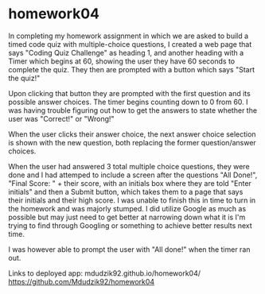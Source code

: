 # homework04

In completing my homework assignment in which we are asked to build a timed code quiz with multiple-choice questions, I created a web page that says "Coding Quiz Challenge" as heading 1, and another heading with a Timer which begins at 60, showing the user they have 60 seconds to complete the quiz. They then are prompted with a button which says "Start the quiz!"

Upon clicking that button they are prompted with the first question and its possible answer choices. The timer begins counting down to 0 from 60. I was having trouble figuring out how to get the answers to state whether the user was "Correct!" or "Wrong!"

When the user clicks their answer choice, the next answer choice selection is shown with the new question, both replacing the former question/answer choices. 

When the user had answered 3 total multiple choice questions, they were done and I had attemped to include a screen after the questions "All Done!", "Final Score: " + their score, with an initials box where they are told "Enter initials" and then a Submit button, which takes them to a page that says their initials and their high score. I was unable to finish this in time to turn in the homework and was majorly stumped. I did utilize Google as much as possible but may just need to get better at narrowing down what it is I'm trying to find through Googling or something to achieve better results next time. 

I was however able to prompt the user with "All done!" when the timer ran out. 

Links to deployed app:
mdudzik92.github.io/homework04/
https://github.com/Mdudzik92/homework04


